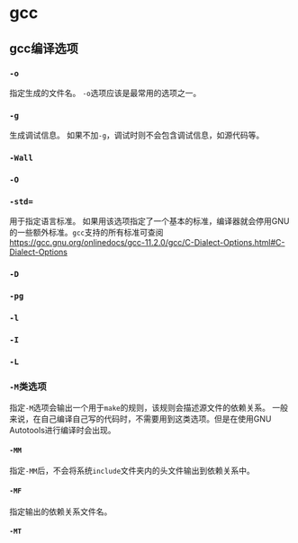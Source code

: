 # gcc
## gcc编译选项
### `-o`
指定生成的文件名。
`-o`选项应该是最常用的选项之一。
### `-g`
生成调试信息。
如果不加`-g`，调试时则不会包含调试信息，如源代码等。
### `-Wall`
### `-O`
### `-std=`
用于指定语言标准。
如果用该选项指定了一个基本的标准，编译器就会停用GNU的一些额外标准。`gcc`支持的所有标准可查阅<https://gcc.gnu.org/onlinedocs/gcc-11.2.0/gcc/C-Dialect-Options.html#C-Dialect-Options>
### `-D`
### `-pg`
### `-l`
### `-I`
### `-L`
### `-M`类选项
指定`-M`选项会输出一个用于`make`的规则，该规则会描述源文件的依赖关系。
一般来说，在自己编译自己写的代码时，不需要用到这类选项。但是在使用GNU Autotools进行编译时会出现。
#### `-MM`
指定`-MM`后，不会将系统`include`文件夹内的头文件输出到依赖关系中。
#### `-MF`
指定输出的依赖关系文件名。
#### `-MT`